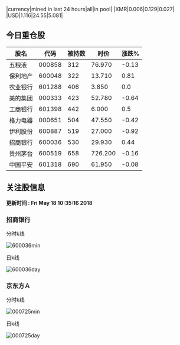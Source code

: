 |currency|mined in last 24 hours|all|in pool|
|XMR|0.006|0.129|0.027|
|USD|1.116|24.55|5.081|

## 今日重仓股 

|股名|代码|被持数|时价|涨跌%|
|---|---|---|---|---|
|五粮液|000858|312|76.970|-0.13|
|保利地产|600048|322|13.710|0.81|
|农业银行|601288|406|3.850|0.0|
|美的集团|000333|423|52.780|-0.64|
|工商银行|601398|442|6.000|0.5|
|格力电器|000651|504|47.550|-0.42|
|伊利股份|600887|519|27.000|-0.92|
|招商银行|600036|530|29.930|0.44|
|贵州茅台|600519|658|726.200|-0.16|
|中国平安|601318|690|61.950|-0.08|

## 关注股信息
**更新时间 : Fri May 18 10:35:16 2018**
### 招商银行 
分时k线

![600036min](http://image.sinajs.cn/newchart/min/n/sh600036.gif)

日k线

![600036day](http://image.sinajs.cn/newchart/daily/n/sh600036.gif)

### 京东方Ａ 
分时k线

![000725min](http://image.sinajs.cn/newchart/min/n/sz000725.gif)

日k线

![000725day](http://image.sinajs.cn/newchart/daily/n/sz000725.gif)
